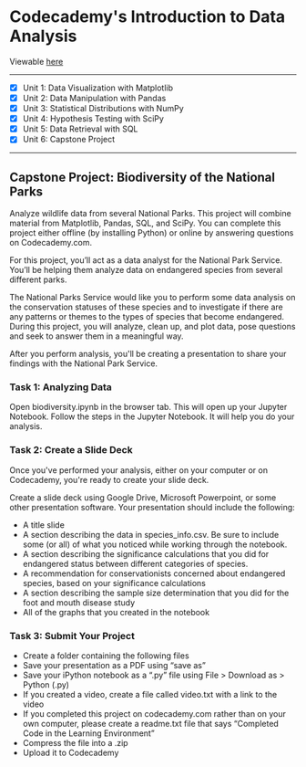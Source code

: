 # Codecademy's Introduction to Data Analysis

Viewable [here](https://mybinder.org/v2/gh/strongdan/intro-data-analysis-codecademy/master)

---
- [X] Unit 1: Data Visualization with Matplotlib
- [X] Unit 2: Data Manipulation with Pandas
- [X] Unit 3: Statistical Distributions with NumPy
- [X] Unit 4: Hypothesis Testing with SciPy
- [X] Unit 5: Data Retrieval with SQL
- [X] Unit 6: Capstone Project
---

## Capstone Project: Biodiversity of the National Parks

Analyze wildlife data from several National Parks. This project will combine material from Matplotlib, Pandas, SQL, and SciPy. You can complete this project either offline (by installing Python) or online by answering questions on Codecademy.com.

For this project, you’ll act as a data analyst for the National Park Service. You’ll be helping them analyze data on endangered species from several different parks.

The National Parks Service would like you to perform some data analysis on the conservation statuses of these species and to investigate if there are any patterns or themes to the types of species that become endangered. During this project, you will analyze, clean up, and plot data, pose questions and seek to answer them in a meaningful way.

After you perform analysis, you'll be creating a presentation to share your findings with the National Park Service.

### Task 1: Analyzing Data

Open biodiversity.ipynb in the browser tab. This will open up your Jupyter Notebook. Follow the steps in the Jupyter Notebook. It will help you do your analysis.

### Task 2: Create a Slide Deck

Once you've performed your analysis, either on your computer or on Codecademy, you're ready to create your slide deck.

Create a slide deck using Google Drive, Microsoft Powerpoint, or some other presentation software. Your presentation should include the following:

* A title slide
* A section describing the data in species_info.csv. Be sure to include some (or all) of what you noticed while working through the notebook.
* A section describing the significance calculations that you did for endangered status between different categories of species.
* A recommendation for conservationists concerned about endangered species, based on your significance calculations
* A section describing the sample size determination that you did for the foot and mouth disease study
* All of the graphs that you created in the notebook

### Task 3: Submit Your Project

* Create a folder containing the following files
* Save your presentation as a PDF using “save as”
* Save your iPython notebook as a “.py” file using File > Download as > Python (.py)
* If you created a video, create a file called video.txt with a link to the video
* If you completed this project on codecademy.com rather than on your own computer, please create a readme.txt file that says “Completed Code in the Learning Environment”
* Compress the file into a .zip
* Upload it to Codecademy
